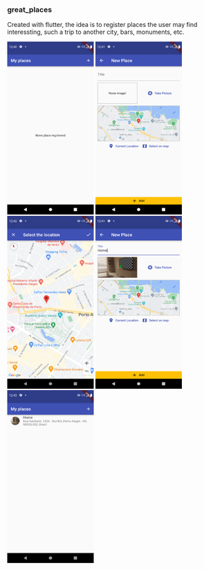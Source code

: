 ### great_places

Created with flutter, the idea is to register places the user may find interessting, such a trip to another city, bars, monuments, etc.



<img src="./images/home.png" alt="home screen" width="200" height="400" />
<img src="./images/new-place-form.png" alt="new place screen" width="200" height="400" />
<img src="./images/select-location.png" alt="new place select location screen" width="200" height="400" />
<img src="./images/new-place-form-info.png" alt="new place form screen" width="200" height="400" />
<img src="./images/home-with-places.png" alt="home screen with places" width="200" height="400" />
<!-- ![home](./images/home.png=100x20)
![new-place-form](./images/new-place-form.png=100x20)
![select-location](./images/select-location.png=100x20)
![-place-form-info](./images/new-place-form-info.png=100x20)
![-home-with-places](./images/home-with-places.png=100x20)
 -->
